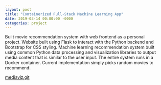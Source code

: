 ```yaml
---
layout: post
title: "Containerized Full-Stack Machine Learning App"
date: 2019-03-14 00:00:00 -0000
categories: project
---
```


Built movie recommendation system with web frontend as a personal project.
Website built using Flask to interact with the Python backend and Bootstrap
for CSS styling. Machine learning recommendation system built using common
Python data processing and visualization libraries to output media content
that is similar to the user input. The entire system runs in a Docker container.
Current implementation simply picks random movies to recommend.

[mediaviz.git][mediaviz.git]

[mediaviz.git]: https://github.com/srohrer32/mediaviz
